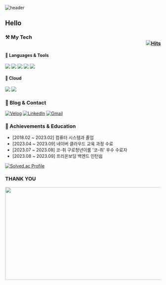 ![header](https://capsule-render.vercel.app/api?type=rounded&color=gradient&text=Welcome%20to%20Sim's%20GitHub%20&animation=twinkling&fontSize=40&fontAlignY=50&fontAlign=50&height=180)

## Hello

### ⚒ My Tech  <div align="right">[![Hits](https://hits.seeyoufarm.com/api/count/incr/badge.svg?url=https%3A%2F%2Fgithub.com%2Fbong94688&count_bg=%2379C83D&title_bg=%23555555&icon=&icon_color=%23E7E7E7&title=hits&edge_flat=false)](https://hits.seeyoufarm.com)</div>

#### 📒 Languages & Tools 

<img src="https://img.shields.io/badge/java-007396?style=for-the-badge&logo=java&logoColor=white"> <img src="https://img.shields.io/badge/python-3776AB?style=for-the-badge&logo=python&logoColor=white"> <img src="https://img.shields.io/badge/javascript-F7DF1E?style=for-the-badge&logo=javascript&logoColor=black"> <img src="https://img.shields.io/badge/react-61DAFB?style=for-the-badge&logo=react&logoColor=black"> <img src="https://img.shields.io/badge/spring-6DB33F?style=for-the-badge&logo=spring&logoColor=white">


#### 📗 Cloud
<img src="https://img.shields.io/badge/NCP-03C75A?style=for-the-badge&logo=naver&logoColor=white"> <img src="https://img.shields.io/badge/AWS-232F3E?style=for-the-badge&logo=amazon-aws&logoColor=white">

### 🌟 Blog & Contact

[![Velog](https://img.shields.io/badge/Velog-20C997?style=for-the-badge&logo=velog&logoColor=white)](https://velog.io/@bong9468)
[![LinkedIn](https://img.shields.io/badge/LinkedIn-0A66C2?style=for-the-badge&logo=linkedin&logoColor=white)](https://www.linkedin.com/in/봉교-심-35979829a)
[![Gmail](https://img.shields.io/badge/Gmail-EA4335?style=for-the-badge&logo=gmail&logoColor=white)](mailto:simbonggyo@gmail.com)

### 🥇 Achievements & Education

- [2018.02 ~ 2023.02] 컴퓨터 시스템과 졸업  
- [2023.04 ~ 2023.09] 네이버 클라우드 교육 과정 수료  
- [2023.07 ~ 2023.08] 코-취 구로청년이룸 '코-취' 우수 수료자  
- [2023.08 ~ 2023.09] 프리온보딩 백엔드 인턴쉽

[![Solved.ac Profile](http://mazassumnida.wtf/api/v2/generate_badge?boj=bong6260)](https://solved.ac/bong6260/)

### THANK YOU
<a href="https://github.com/devxb/gitanimals">
<img
  src="https://render.gitanimals.org/farms/bong94688"
  width="600"
  height="300"
/>
</a>
